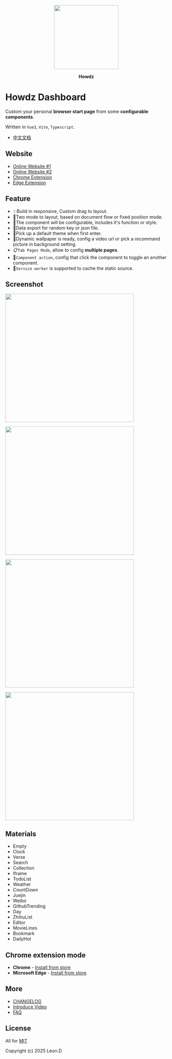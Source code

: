 <p align="center"><a href="https://doc.howdz.xyz"><img width="200px" src="./public/favicon.png"></a></p>
<p align="center"><b>Howdz</b></p>

# Howdz Dashboard

Custom your personal **browser start page** from some **configurable components**.

Written in `Vue3`, `Vite`, `Typescript`.

- <a href="https://doc.howdz.xyz/" target="_blank">中文文档</a>

## Website

- [Online Website #1](https://howdz.xyz/)
- [Online Website #2](https://s.kongfandong.cn/)
- [Chrome Extension](https://chromewebstore.google.com/detail/howdz%E8%B5%B7%E5%A7%8B%E9%A1%B5/ggglfehkglgpenacfalffmiojghklamm)
- [Edge Extension](https://microsoftedge.microsoft.com/addons/detail/howdz%E8%B5%B7%E5%A7%8B%E9%A1%B5/cgcggcdgjfmeoemmdpleinicgepijegd)

## Feature

- ✨Build in responsive, Custom drag to layout.
- 💫Two mode to layout, based on document flow or fixed position mode.
- 🍭The component will be configurable, includes it's function or style.
- 🍌Data export for random key or json file.
- 🎉Pick up a default theme when first enter.
- 🌟Dynamic wallpaper is ready, config a video url or pick a recommand picture in background setting.
- 📋`Tab Pages Mode`, allow to config **multiple pages**.
- 🍦`Component action`, config that click the component to toggle an another component.
- 🚀`Service worker` is supported to cache the static source.

## Screenshot

<p><a href="https://howdz.xyz"><img width="400px" src="https://cdn.kongfandong.cn/howdz-screenshot/screen_shot01.png?imageView2/2/w/400"></a></p>
<p><a href="https://howdz.xyz"><img width="400px" src="https://cdn.kongfandong.cn/howdz-screenshot/screen_shot02.png?imageView2/2/w/400"></a></p>
<p><a href="https://howdz.xyz"><img width="400px" src="https://cdn.kongfandong.cn/howdz-screenshot/screen_shot05.png?imageView2/2/w/400"></a></p>
<p><a href="https://howdz.xyz"><img width="400px" src="https://cdn.kongfandong.cn/howdz-screenshot/screen_shot04.png?imageView2/2/w/400"></a></p>

## Materials

- Empty
- Clock
- Verse
- Search
- Collection
- Iframe
- TodoList
- Weather
- CountDown
- Juejin
- Weibo
- GithubTrending
- Day
- ZhihuList
- Editor
- MovieLines
- Bookmark
- DailyHot

## Chrome extension mode

<span id="_ChromeExtension"></span>

- **Chrome** - [Install from store](https://chrome.google.com/webstore/detail/howdz%E8%B5%B7%E5%A7%8B%E9%A1%B5/ggglfehkglgpenacfalffmiojghklamm/related)
- **Microsoft Edge** - [Install from store](https://microsoftedge.microsoft.com/addons/detail/howdz%E8%B5%B7%E5%A7%8B%E9%A1%B5/cgcggcdgjfmeoemmdpleinicgepijegd)

## More

- [CHANGELOG](./CHANGELOG.zh-CN.md)
- [Introduce Video](https://www.bilibili.com/video/BV1Vu411Z7i1?share_source=copy_web)
- [FAQ](https://github.com/leon-kfd/Dashboard/blob/main/src/components/Axuiliary/FAQ.md)

## License

All for [MIT](https://github.com/leon-kfd/Dashboard/blob/main/LICENSE)

Copyright (c) 2025 Leon.D
